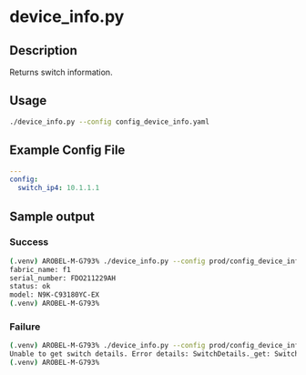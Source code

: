 # device_info.py

## Description

Returns switch information.

## Usage

``` bash
./device_info.py --config config_device_info.yaml
```

## Example Config File

``` yaml
---
config:
  switch_ip4: 10.1.1.1
```

## Sample output

### Success

``` bash
(.venv) AROBEL-M-G793% ./device_info.py --config prod/config_device_info.yaml
fabric_name: f1
serial_number: FDO211229AH
status: ok
model: N9K-C93180YC-EX
(.venv) AROBEL-M-G793%
```

### Failure

``` bash
(.venv) AROBEL-M-G793% ./device_info.py --config prod/config_device_info.yaml
Unable to get switch details. Error details: SwitchDetails._get: Switch with ip_address 172.22.150.10 does not exist on the controller.
(.venv) AROBEL-M-G793%
```
